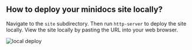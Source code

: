 ## How to deploy your minidocs site locally?
 
Navigate to the `site` subdirectory. Then run `http-server` to deploy the site locally. View the site locally by pasting the URL into your web browser.

![local deploy](https://wwejubwfy.s3.amazonaws.com/quick-minidocs-local-deploy.png)

